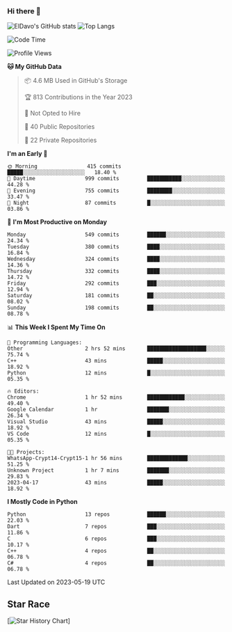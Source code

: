 ### Hi there 👋
![ElDavo's GitHub stats](https://github-readme-stats.vercel.app/api?username=ElDavoo&show_icons=true&theme=chartreuse-dark)
![Top Langs](https://github-readme-stats.vercel.app/api/top-langs/?username=ElDavoo&theme=chartreuse-dark&layout=compact)

<!--START_SECTION:waka-->
![Code Time](http://img.shields.io/badge/Code%20Time-55%20hrs%2041%20mins-blue)

![Profile Views](http://img.shields.io/badge/Profile%20Views-7-blue)

**🐱 My GitHub Data** 

> 📦 4.6 MB Used in GitHub's Storage 
 > 
> 🏆 813 Contributions in the Year 2023
 > 
> 🚫 Not Opted to Hire
 > 
> 📜 40 Public Repositories 
 > 
> 🔑 22 Private Repositories 
 > 
**I'm an Early 🐤** 

```text
🌞 Morning                415 commits         █████░░░░░░░░░░░░░░░░░░░░   18.40 % 
🌆 Daytime                999 commits         ███████████░░░░░░░░░░░░░░   44.28 % 
🌃 Evening                755 commits         ████████░░░░░░░░░░░░░░░░░   33.47 % 
🌙 Night                  87 commits          █░░░░░░░░░░░░░░░░░░░░░░░░   03.86 % 
```
📅 **I'm Most Productive on Monday** 

```text
Monday                   549 commits         ██████░░░░░░░░░░░░░░░░░░░   24.34 % 
Tuesday                  380 commits         ████░░░░░░░░░░░░░░░░░░░░░   16.84 % 
Wednesday                324 commits         ████░░░░░░░░░░░░░░░░░░░░░   14.36 % 
Thursday                 332 commits         ████░░░░░░░░░░░░░░░░░░░░░   14.72 % 
Friday                   292 commits         ███░░░░░░░░░░░░░░░░░░░░░░   12.94 % 
Saturday                 181 commits         ██░░░░░░░░░░░░░░░░░░░░░░░   08.02 % 
Sunday                   198 commits         ██░░░░░░░░░░░░░░░░░░░░░░░   08.78 % 
```


📊 **This Week I Spent My Time On** 

```text
💬 Programming Languages: 
Other                    2 hrs 52 mins       ███████████████████░░░░░░   75.74 % 
C++                      43 mins             █████░░░░░░░░░░░░░░░░░░░░   18.92 % 
Python                   12 mins             █░░░░░░░░░░░░░░░░░░░░░░░░   05.35 % 

🔥 Editors: 
Chrome                   1 hr 52 mins        ████████████░░░░░░░░░░░░░   49.40 % 
Google Calendar          1 hr                ███████░░░░░░░░░░░░░░░░░░   26.34 % 
Visual Studio            43 mins             █████░░░░░░░░░░░░░░░░░░░░   18.92 % 
VS Code                  12 mins             █░░░░░░░░░░░░░░░░░░░░░░░░   05.35 % 

🐱‍💻 Projects: 
WhatsApp-Crypt14-Crypt15-1 hr 56 mins        █████████████░░░░░░░░░░░░   51.25 % 
Unknown Project          1 hr 7 mins         ███████░░░░░░░░░░░░░░░░░░   29.83 % 
2023-04-17               43 mins             █████░░░░░░░░░░░░░░░░░░░░   18.92 % 
```

**I Mostly Code in Python** 

```text
Python                   13 repos            ██████░░░░░░░░░░░░░░░░░░░   22.03 % 
Dart                     7 repos             ███░░░░░░░░░░░░░░░░░░░░░░   11.86 % 
C                        6 repos             ███░░░░░░░░░░░░░░░░░░░░░░   10.17 % 
C++                      4 repos             ██░░░░░░░░░░░░░░░░░░░░░░░   06.78 % 
C#                       4 repos             ██░░░░░░░░░░░░░░░░░░░░░░░   06.78 % 
```




 Last Updated on 2023-05-19 UTC
<!--END_SECTION:waka-->

## Star Race

[![Star History Chart](https://api.star-history.com/svg?repos=ElDavoo/WhatsApp-Crypt14-Crypt15-Decrypter,ElDavoo/TuringOS,EliteAndroidApps/WhatsApp-Crypt12-Decrypter,KnugiHK/Whatsapp-Chat-Exporter&type=Date)]
